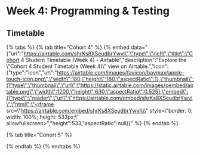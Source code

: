 # Week 4: Programming & Testing

## Timetable

{% tabs %}
{% tab title="Cohort 4" %}
{% embed data="{\"url\":\"https://airtable.com/shrKs8XSeudbrYwvI\",\"type\":\"rich\",\"title\":\"Cohort 4 Student Timetable \(Week 4\) - Airtable\",\"description\":\"Explore the \\\"Cohort 4 Student Timetable \(Week 4\)\\\" view on Airtable.\",\"icon\":{\"type\":\"icon\",\"url\":\"https://airtable.com/images/favicon/baymax/apple-touch-icon.png\",\"width\":180,\"height\":180,\"aspectRatio\":1},\"thumbnail\":{\"type\":\"thumbnail\",\"url\":\"https://static.airtable.com/images/oembed/airtable.png\",\"width\":1200,\"height\":630,\"aspectRatio\":0.525},\"embed\":{\"type\":\"reader\",\"url\":\"https://airtable.com/embed/shrKs8XSeudbrYwvI\",\"html\":\"<iframe src=\\\"https://airtable.com/embed/shrKs8XSeudbrYwvI\\\" style=\\\"border: 0; width: 100%; height: 533px;\\\" allowfullscreen></iframe>\",\"height\":533,\"aspectRatio\":null}}" %}
{% endtab %}

{% tab title="Cohort 5" %}

{% endtab %}
{% endtabs %}

